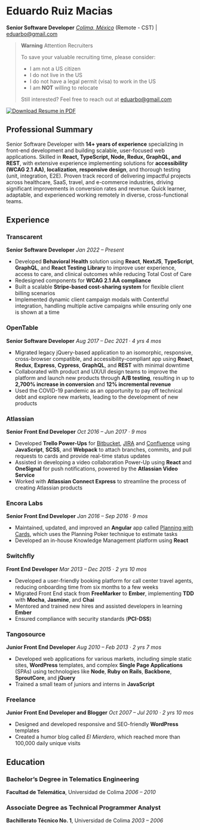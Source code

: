# Eduardo Ruiz Macias
**Senior Software Developer**
[*Colima, México*](https://goo.gl/maps/Dq3yZHkDxJMb3N3A6) (Remote - CST) | [eduarbo@gmail.com](mailto:eduarbo@gmail.com)

> **Warning** Attention Recruiters
>
> To save your valuable recruiting time, please consider:
> 
> - I am not a US citizen
> - I do not live in the US
> - I do not have a legal permit (visa) to work in the US
> - I am **NOT** willing to relocate
>
> Still interested? Feel free to reach out at [eduarbo@gmail.com](mailto:eduarbo@gmail.com)

<a href="./Eduardo Ruiz Macias - Resume.pdf">![Download Resume in PDF](https://img.shields.io/badge/Download-Resume%20in%20PDF-blueviolet?style=for-the-badge&logo=data:image/png;base64,iVBORw0KGgoAAAANSUhEUgAAAA4AAAAOCAYAAAAfSC3RAAAABmJLR0QA/wD/AP+gvaeTAAAA9klEQVQokaWSwSrEURSHv59sp0liYSHN1kIpCzVbtngBzd4TKAtv4RGsWTLJXhSLmVKSBZM8gCnls/AfXWM0xVmd3/nu79577rnwx0gp1AbQGFrzmKT7q1FdBg6B84LXgC1gI8nJyKPVlro/VFtQu2pHXS/ZxPhuqAMPwJG6MihOjjE9A9tV/gIsAhdjjUlegXZ17eY3NkjUGjADPCXpq/PAW5JewQB61YZfxpZ6p96q0+q9eqPuFuxUXYKfj9MB+sBspTeBtYLtJLkeZawDe8XA34t2pvicK6OMZ0mOC30AXFV5O8klw6HOVV9uoJvqqjoxzP4VHxovhIfhWOU4AAAAAElFTkSuQmCC)</a>

## Professional Summary

Senior Software Developer with **14+ years of experience** specializing in front-end development and building scalable, user-focused web applications. Skilled in **React, TypeScript, Node, Redux, GraphQL, and REST**, with extensive experience implementing solutions for **accessibility (WCAG 2.1 AA)**, **localization**, **responsive design**, and thorough testing (unit, integration, E2E). Proven track record of delivering impactful projects across healthcare, SaaS, travel, and e-commerce industries, driving significant improvements in conversion rates and revenue. Quick learner, adaptable, and experienced working remotely in diverse, cross-functional teams.


## Experience

### Transcarent

**Senior Software Developer**
*Jan 2022 – Present*

- Developed **Behavioral Health** solution using **React**, **NextJS**, **TypeScript**, **GraphQL**, and **React Testing Library** to improve user experience, access to care, and clinical outcomes while reducing Total Cost of Care
- Redesigned components for **WCAG 2.1 AA compliance**
- Built a scalable **Stripe-based cost-sharing system** for flexible client billing scenarios
- Implemented dynamic client campaign modals with Contentful integration, handling multiple active campaigns while ensuring only one is shown at a time


### OpenTable

**Senior Software Developer**
*Aug 2017 – Dec 2021 · 4 yrs 4 mos*

- Migrated legacy jQuery-based application to an isomorphic, responsive, cross-browser compatible, and accessibility-compliant app using **React**, **Redux**, **Express**, **Cypress**, **GraphQL**, and **REST** with minimal downtime
- Collaborated with product and UX/UI design teams to improve the platform and launch new products through **A/B testing**, resulting in up to **2,700% increase in conversion** and **12% incremental revenue**
- Used the COVID-19 pandemic as an opportunity to pay off technical debt and explore new markets, leading to the development of new products


### Atlassian

**Senior Front End Developer**
*Oct 2016 – Jun 2017 · 9 mos*

- Developed **Trello Power-Ups** for [Bitbucket](https://support.atlassian.com/trello/docs/using-the-bitbucket-power-up/), [JIRA](https://trello.com/power-ups/586be36326cc4c7e9f70beb3) and [Confluence](https://trello.com/power-ups/586be37142f94dc0871fbcbb) using **JavaScript**, **SCSS**, and **Webpack** to attach branches, commits, and pull requests to cards and provide real-time status updates
- Assisted in developing a video collaboration Power-Up using **React** and **OneSignal** for push notifications, powered by the **Atlassian Video Service**
- Worked with **Atlassian Connect Express** to streamline the process of creating Atlassian products


### Encora Labs

**Senior Front End Developer**
*Jan 2016 – Sep 2016 · 9 mos*

- Maintained, updated, and improved an **Angular** app called [Planning with Cards](https://planningwith.cards/), which uses the Planning Poker technique to estimate tasks
- Developed an in-house Knowledge Management platform using **React**


### Switchfly

**Front End Developer**
*Mar 2013 – Dec 2015 · 2 yrs 10 mos*

- Developed a user-friendly booking platform for call center travel agents, reducing onboarding time from six months to a few weeks
- Migrated Front End stack from **FreeMarker** to **Ember**, implementing **TDD** with **Mocha**, **Jasmine**, and **Chai**
- Mentored and trained new hires and assisted developers in learning **Ember**
- Ensured compliance with security standards (**PCI-DSS**)


### Tangosource

**Junior Front End Developer**
*Aug 2010 – Feb 2013 · 2 yrs 7 mos*

- Developed web applications for various markets, including simple static sites, **WordPress** templates, and complex **Single Page Applications** (SPAs) using technologies like **Node**, **Ruby on Rails**, **Backbone**, **SproutCore**, and **jQuery**
- Trained a small team of juniors and interns in **JavaScript**


### Freelance

**Junior Front End Developer and Blogger**
*Oct 2007 – Jul 2010 · 2 yrs 10 mos*

- Designed and developed responsive and SEO-friendly **WordPress** templates
- Created a humor blog called *El Mierdero*, which reached more than 100,000 daily unique visits


## Education

### Bachelor’s Degree in Telematics Engineering

**Facultad de Telemática**, Universidad de Colima
*2006 – 2010*

### Associate Degree as Technical Programmer Analyst

**Bachillerato Técnico No. 1**, Universidad de Colima
*2003 – 2006*

